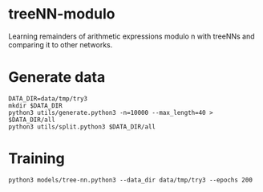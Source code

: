 # treeNN-modulo
Learning remainders of arithmetic expressions modulo n with treeNNs and
comparing it to other networks.

# Generate data
```
DATA_DIR=data/tmp/try3
mkdir $DATA_DIR
python3 utils/generate.python3 -n=10000 --max_length=40 > $DATA_DIR/all
python3 utils/split.python3 $DATA_DIR/all
```

# Training
```
python3 models/tree-nn.python3 --data_dir data/tmp/try3 --epochs 200
```

